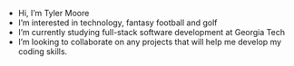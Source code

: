 -  Hi, I’m Tyler Moore
-  I’m interested in technology, fantasy football and golf
-  I’m currently studying full-stack software development at Georgia Tech
-  I’m looking to collaborate on any projects that will help me develop my coding skills.
